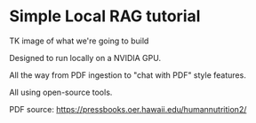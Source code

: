# Simple Local RAG tutorial

TK image of what we're going to build

Designed to run locally on a NVIDIA GPU.

All the way from PDF ingestion to "chat with PDF" style features.

All using open-source tools.

PDF source: https://pressbooks.oer.hawaii.edu/humannutrition2/ 
